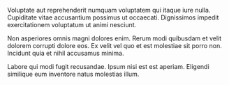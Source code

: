 Voluptate aut reprehenderit numquam voluptatem qui itaque iure nulla. Cupiditate vitae accusantium possimus ut occaecati. Dignissimos impedit exercitationem voluptatum ut animi nesciunt.
 Non asperiores omnis magni dolores enim. Rerum modi quibusdam et velit dolorem corrupti dolore eos. Ex velit vel quo et est molestiae sit porro non. Incidunt quia et nihil accusamus minima.
 Labore qui modi fugit recusandae. Ipsum nisi est est aperiam. Eligendi similique eum inventore natus molestias illum.